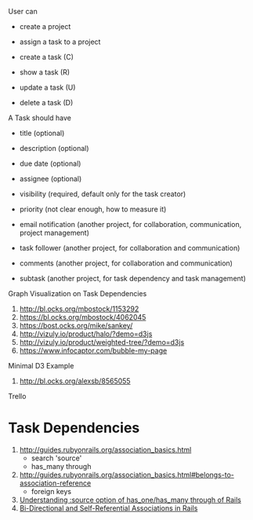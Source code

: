 User can

- create a project
- assign a task to a project


- create a task (C)
- show a task (R)
- update a task (U)
- delete a task (D)

A Task should have

- title (optional)
- description (optional)
- due date (optional)
- assignee (optional)


- visibility (required, default only for the task creator)
- priority (not clear enough, how to measure it)
- email notification (another project, for collaboration, communication, project management)
- task follower (another project, for collaboration and communication)
- comments (another project, for collaboration and communication)
- subtask (another project, for task dependency and task management)


Graph Visualization on Task Dependencies

1. http://bl.ocks.org/mbostock/1153292
2. https://bl.ocks.org/mbostock/4062045
3. https://bost.ocks.org/mike/sankey/
4. http://vizuly.io/product/halo/?demo=d3js
5. http://vizuly.io/product/weighted-tree/?demo=d3js
6. https://www.infocaptor.com/bubble-my-page


Minimal D3 Example
1. http://bl.ocks.org/alexsb/8565055

Trello


# Task Dependencies

1. http://guides.rubyonrails.org/association_basics.html
   - search 'source'
   - has_many through
2. http://guides.rubyonrails.org/association_basics.html#belongs-to-association-reference
   - foreign keys
3. [Understanding :source option of has_one/has_many through of Rails
](https://stackoverflow.com/questions/4632408/understanding-source-option-of-has-one-has-many-through-of-rails)
4. [Bi-Directional and Self-Referential Associations in Rails](https://collectiveidea.com/blog/archives/2015/07/30/bi-directional-and-self-referential-associations-in-rails)